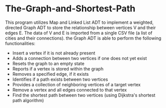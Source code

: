 # The-Graph-and-Shortest-Path

This program utilizes Map and Linked List ADT to implement a weighted, directed Graph ADT to store the relationship between vertices V and their edges E. The data of V and E is imported from a single CSV file (a list of cities and their connections). the Graph ADT is able to perform the following functionalities:

- Insert a vertex if it is not already present
- Adds a connection between two vertices if one does not yet exist
- Resets the graph to an empty state
- Reports if a vertex is stored within the graph
- Removes a specified edge, if it exists
- Identifies if a path exists between two vertices
- Provides a collection of neighboring vertices of a target vertex
- Remove a vertex and all edges connected to that vertex
- Find the shortest path between two vertices (using Dijkstra's shortest path algorithm)
